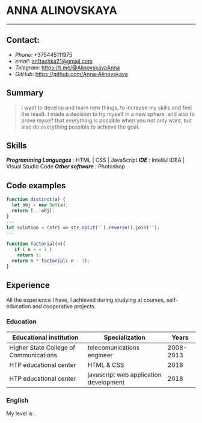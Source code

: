 # ANNA ALINOVSKAYA
---
## Contact:
  - _Phone_: +375445111975
  - _email_: an1tachka21@gmail.com
  - _Telegram_: https://t.me/@AlinovskayaAnna
  - _GitHub_: https://github.com/Anna-Alinovskaya
 

## Summary
> I want to develop and learn new things, to increase my skills and feel the result. I made a decision to try myself in a new sphere, and also to prove myself that everything is possible when you not only want, but also do everything possible to achieve the goal.


## Skills
***Programming Languages*** : HTML | CSS | JavaScript 
***IDE*** : IntelliJ IDEA | Visual Studio Code
***Other software*** : Photoshop 

## Code examples
```javascript
function distinct(a) {
  let obj = new Set(a);
  return [...obj];
}
---
let solution = (str) => str.split('').reverse().join('');
---

function factorial(n){
   if ( n < = 1 ) 
    return 1; 
  return n * factorial( n - 1); 
}
```
## Experience

All the experience I have, I achieved during studying at courses, self-education and cooperative projects.

### Education

| Educational institution | Specialization |Years |
| ------ | ------ | ------ |
| Higher State College of Communications| telecomunications engineer | 2008-2013|
| HTP educational center | HTML & CSS | 2018|
| HTP educational center | javascript web application development | 2018|


### English
My level is . 
